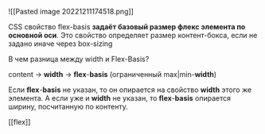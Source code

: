 ![[Pasted image 20221211174518.png]]

CSS свойство flex-basis **задаёт базовый размер флекс элемента по основной оси**. Это свойство определяет размер контент-бокса, если не задано иначе через box-sizing

В чем разница между width и Flex-Basis?

content → **width** → **flex**-**basis** (ограниченный max|min-**width**)  
  
Если **flex**-**basis** не указан, то он опирается на свойство **width** этого же элемента. А если уже и **width** не указан, то **flex**-**basis** опирается ширину, посчитанную по контенту.

[[flex]]